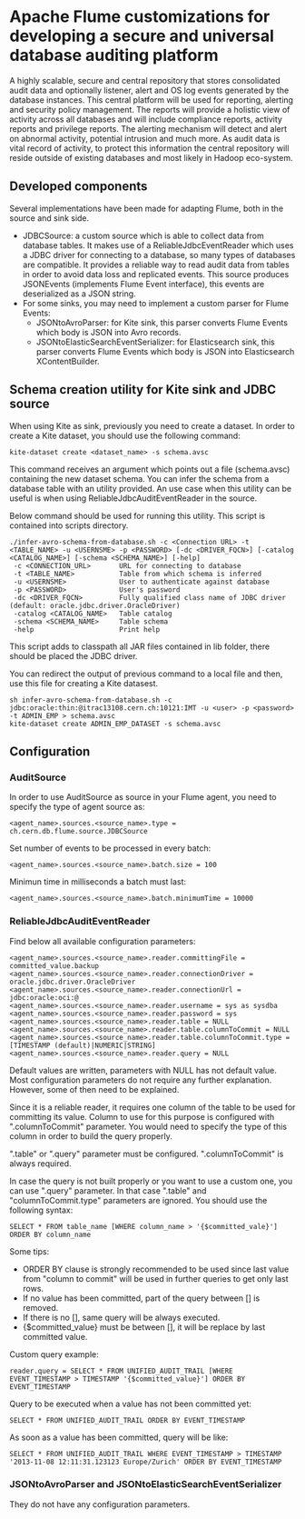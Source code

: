 # Apache Flume customizations for developing a secure and universal database auditing platform

A highly scalable, secure and central repository that stores consolidated audit data and optionally listener, 
alert and OS log events generated by the database instances. This central platform will be used for reporting, 
alerting and security policy management. The reports will provide a holistic view of activity across all databases 
and will include compliance reports, activity reports and privilege reports. The alerting mechanism will 
detect and alert on abnormal activity, potential intrusion and much more. As audit data is vital record of 
activity, to protect this information the central repository will reside outside of existing databases and most 
likely in Hadoop eco-system.

## Developed components

Several implementations have been made for adapting Flume, both in the source and sink side.

* JDBCSource: a custom source which is able to collect data from database tables. It makes use of a ReliableJdbcEventReader which uses a JDBC driver for connecting to a database, so many types of databases are compatible. It provides a reliable way to read audit data from tables in order to avoid data loss and replicated events. This source produces JSONEvents (implements Flume Event interface), this events are deserialized as a JSON string.
* For some sinks, you may need to implement a custom parser for Flume Events:
    * JSONtoAvroParser: for Kite sink, this parser converts Flume Events which body is JSON into Avro records.
    * JSONtoElasticSearchEventSerializer: for Elasticsearch sink, this parser converts Flume Events which body is JSON into Elasticsearch XContentBuilder.

## Schema creation utility for Kite sink and JDBC source 

When using Kite as sink, previously you need to create a dataset. In order to create a Kite dataset, you should use the following command:

```
kite-dataset create <dataset_name> -s schema.avsc
```

This command receives an argument which points out a file (schema.avsc) containing the new dataset schema. You can infer the schema from a database table with an utility provided. An use case when this utility can be useful is when using ReliableJdbcAuditEventReader in the source.

Below command should be used for running this utility. This script is contained into scripts directory.

```
./infer-avro-schema-from-database.sh -c <Connection URL> -t <TABLE_NAME> -u <USERNSME> -p <PASSWORD> [-dc <DRIVER_FQCN>] [-catalog <CATALOG_NAME>] [-schema <SCHEMA_NAME>] [-help]
 -c <CONNECTION_URL>       URL for connecting to database
 -t <TABLE_NAME>           Table from which schema is inferred
 -u <USERNSME>             User to authenticate against database
 -p <PASSWORD>             User's password
 -dc <DRIVER_FQCN>         Fully qualified class name of JDBC driver (default: oracle.jdbc.driver.OracleDriver)
 -catalog <CATALOG_NAME>   Table catalog
 -schema <SCHEMA_NAME>     Table schema
 -help                     Print help
```

This script adds to classpath all JAR files contained in lib folder, there should be placed the JDBC driver.

You can redirect the output of previous command to a local file and then, use this file for creating a Kite datasest. 

```
sh infer-avro-schema-from-database.sh -c jdbc:oracle:thin:@itrac13108.cern.ch:10121:IMT -u <user> -p <password> -t ADMIN_EMP > schema.avsc
kite-dataset create ADMIN_EMP_DATASET -s schema.avsc
```

## Configuration

### AuditSource

In order to use AuditSource as source in your Flume agent, you need to specify the type of agent source as:

```
<agent_name>.sources.<source_name>.type = ch.cern.db.flume.source.JDBCSource 
```

Set number of events to be processed in every batch:
```
<agent_name>.sources.<source_name>.batch.size = 100
```

Minimun time in milliseconds a batch must last:
```
<agent_name>.sources.<source_name>.batch.minimumTime = 10000
```

### ReliableJdbcAuditEventReader

Find below all available configuration parameters:

```
<agent_name>.sources.<source_name>.reader.committingFile = committed_value.backup
<agent_name>.sources.<source_name>.reader.connectionDriver = oracle.jdbc.driver.OracleDriver
<agent_name>.sources.<source_name>.reader.connectionUrl = jdbc:oracle:oci:@
<agent_name>.sources.<source_name>.reader.username = sys as sysdba
<agent_name>.sources.<source_name>.reader.password = sys
<agent_name>.sources.<source_name>.reader.table = NULL
<agent_name>.sources.<source_name>.reader.table.columnToCommit = NULL
<agent_name>.sources.<source_name>.reader.table.columnToCommit.type = [TIMESTAMP (default)|NUMERIC|STRING]
<agent_name>.sources.<source_name>.reader.query = NULL
```

Default values are written, parameters with NULL has not default value. Most configuration parameters do not require any further explanation. However, some of then need to be explained.

Since it is a reliable reader, it requires one column of the table to be used for committing its value. Column to use for this purpose is configured with ".columnToCommit" parameter. You would need to specify the type of this column in order to build the query properly.

".table" or ".query" parameter must be configured. ".columnToCommit" is always required.

In case the query is not built properly or you want to use a custom one, you can use ".query" parameter. In that case ".table" and "columnToCommit.type" parameters are ignored. You should use the following syntax:

```
SELECT * FROM table_name [WHERE column_name > '{$committed_vale}'] ORDER BY column_name
```

Some tips:
* ORDER BY clause is strongly recommended to be used since last value from "column to commit" will be used in further queries to get only last rows.
* If no value has been committed, part of the query between [] is removed.
* If there is no [], same query will be always executed.
* {$committed_value} must be between [], it will be replace by last committed value.

Custom query example:

```
reader.query = SELECT * FROM UNIFIED_AUDIT_TRAIL [WHERE EVENT_TIMESTAMP > TIMESTAMP '{$committed_value}'] ORDER BY EVENT_TIMESTAMP
```

Query to be executed when a value has not been committed yet:

```
SELECT * FROM UNIFIED_AUDIT_TRAIL ORDER BY EVENT_TIMESTAMP
```

As soon as a value has been committed, query will be like:

```
SELECT * FROM UNIFIED_AUDIT_TRAIL WHERE EVENT_TIMESTAMP > TIMESTAMP '2013-11-08 12:11:31.123123 Europe/Zurich' ORDER BY EVENT_TIMESTAMP
```

### JSONtoAvroParser and JSONtoElasticSearchEventSerializer

They do not have any configuration parameters.








 

